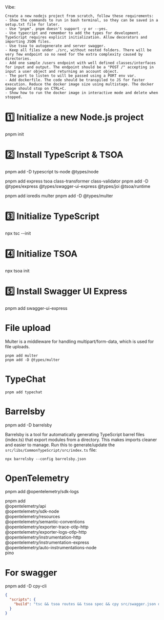 Vibe:
```
Create a new nodejs project from scratch, follow these requirements:
- Show the commands to run in bash terminal, so they can be saved in a setup.txt file for later.
- Use "pnpm". pnpm doesn't support -y or --yes.
- Use typecript and remember to add the types for development. TypeScript requires explicit initialization. Allow decorators and importing JSON files.
- Use tsoa to autogenerate and server swagger.
- Keep all files under ./src, without nested folders. There will be very few endpoint so no need for the extra complexity caused by directories.
- Add one sample /users endpoint with well defined classes/interfaces for input and output. The endpoint should be a "POST /" accepting in input a user object and returning an account object.
- The port to listen to will be passed using a PORT env var.
- Add dockerfile. The code should be transpiled to JS for faster execution. Reduce the docker image size using multistage. The docker image should stop on CTRL+C.
- Show how to run the docker image in interactive mode and delete when stopped.
```

# 1️⃣ Initialize a new Node.js project
pnpm init

# 2️⃣ Install TypeScript & TSOA
pnpm add -D typescript ts-node @types/node

pnpm add express tsoa class-transformer class-validator
pnpm add -D @types/express @types/swagger-ui-express @types/joi @tsoa/runtime

pnpm add ioredis multer
pnpm add -D @types/multer


# 3️⃣ Initialize TypeScript
npx tsc --init

# 4️⃣ Initialize TSOA
npx tsoa init

# 5️⃣ Install Swagger UI Express
pnpm add swagger-ui-express

# File upload

Multer is a middleware for handling multipart/form-data, which is used for file uploads.

```shell
pnpm add multer
pnpm add -D @types/multer
```

# TypeChat

```shell
pnpm add typechat
```

# Barrelsby

pnpm add -D barrelsby

Barrelsby is a tool for automatically generating TypeScript barrel files (index.ts)
that export modules from a directory. This makes imports cleaner and easier to manage.
Run this to generate/update the `src/libs/CommonTypeScript/src/index.ts` file:

```shell
npx barrelsby --config barrelsby.json
```

# OpenTelemetry

pnpm add @opentelemetry/sdk-logs

pnpm add \
    @opentelemetry/api \
    @opentelemetry/sdk-node \
    @opentelemetry/resources \
    @opentelemetry/semantic-conventions \
    @opentelemetry/exporter-trace-otlp-http \
    @opentelemetry/exporter-logs-otlp-http \
    @opentelemetry/instrumentation-http \
    @opentelemetry/instrumentation-express \
    @opentelemetry/auto-instrumentations-node \
    pino

# For swagger

pnpm add -D cpy-cli

```json
{
  "scripts": {
    "build": "tsc && tsoa routes && tsoa spec && cpy src/swagger.json dist/"
  }
}
```